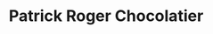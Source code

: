 ---
title: "Patrick Roger Chocolatier"
url: /saint-germain-en-laye/patrick-roger-chocolatier/
shop: Süßwaren
---